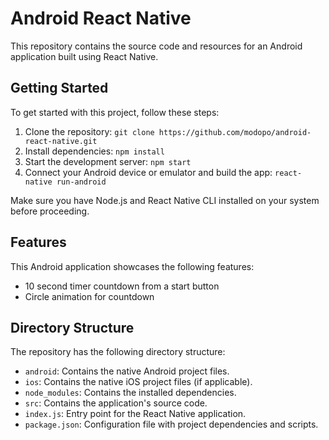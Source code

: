 # Android React Native

This repository contains the source code and resources for an Android application built using React Native.

## Getting Started

To get started with this project, follow these steps:

1. Clone the repository: `git clone https://github.com/modopo/android-react-native.git`
2. Install dependencies: `npm install`
3. Start the development server: `npm start`
4. Connect your Android device or emulator and build the app: `react-native run-android`

Make sure you have Node.js and React Native CLI installed on your system before proceeding.

## Features

This Android application showcases the following features:

- 10 second timer countdown from a start button
- Circle animation for countdown

## Directory Structure

The repository has the following directory structure:

- `android`: Contains the native Android project files.
- `ios`: Contains the native iOS project files (if applicable).
- `node_modules`: Contains the installed dependencies.
- `src`: Contains the application's source code.
- `index.js`: Entry point for the React Native application.
- `package.json`: Configuration file with project dependencies and scripts.